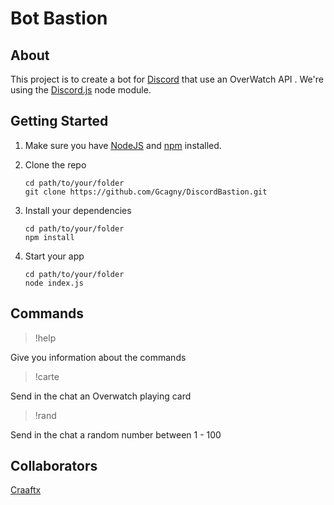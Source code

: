 # Bot Bastion

## About

This project is to create a bot for [Discord](https://discordapp.com/) that use an OverWatch 
API .
We're using the [Discord.js](https://discord.js.org/#/) node module.

## Getting Started

1. Make sure you have [NodeJS](https://nodejs.org/) and [npm](https://www.npmjs.com/) installed.

2. Clone the repo
    ```
    cd path/to/your/folder
    git clone https://github.com/Gcagny/DiscordBastion.git
    ```
3. Install your dependencies
    ```
    cd path/to/your/folder
    npm install
    ```
4. Start your app
    ```
    cd path/to/your/folder
    node index.js
    ```
## Commands

> !help

Give you information about the commands

> !carte

Send in the chat an Overwatch playing card

> !rand

Send in the chat a random number between 1 - 100


## Collaborators

[Craaftx](https://github.com/Craaftx)



